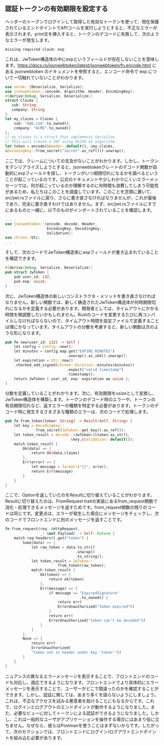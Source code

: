 ## 認証トークンの有効期限を設定する

ヘッダーのトークンでログインして取得した有効なトークンを使って、現在保護されているエンドポイントでAPIコールを実行しようとすると、不正なエラーが表示されます。print文を挿入すると、トークンのデコードに失敗して、次のようなエラーが発生します。

```
missing required claim: exp
```

これは、JwToken構造体の中にexpというフィールドが存在しないことを意味します。https://docs.rs/jsonwebtoken/latest/jsonwebtoken/fn.encode.html にある jsonwebtoken のドキュメントを参照すると、エンコード命令で exp について一切触れていないことがわかります。

```rust
use serde::{Deserialize, Serialize};
use jsonwebtoken::{encode, Algorithm, Header, EncodingKey};
#[derive(Debug, Serialize, Deserialize)]
struct Claims {
   sub: String,
   company: String
}
let my_claims = Claims {
    sub: "b@b.com".to_owned(),
    company: "ACME".to_owned()
};
// my_claims is a struct that implements Serialize
// This will create a JWT using HS256 as algorithm
let token = encode(&Header::default(), &my_claims,
&EncodingKey::from_secret("secret".as_ref())).unwrap();
```

ここでは、クレームについての言及がないことがわかります。しかし、トークンをデシリアライズしようとすると、jsonwebtokenクレートのデコード関数が自動的にexpフィールドを探し、トークンがいつ期限切れになるかを調べるということが起こっているのです。公式のドキュメントや少しわかりにくいエラーメッセージでは、何が起こっているのか理解するのに何時間も浪費してしまう可能性があるため、私たちはこのことを調査しています。このことを念頭に置いて、src/jwt.rsファイルに戻り、さらに書き直さなければなりませんが、これが最後であり、完全に書き直すわけではありません。まず、src/jwt.rsファイルにすでにあるものと一緒に、以下のものがインポートされていることを確認します。

```rust
. . .
use jsonwebtoken::{encode, decode, Header,
                   EncodingKey, DecodingKey,
                   Validation};
use chrono::Utc;
. . .
```

そして、次のコードでJwToken構造体にexpフィールドが書き込まれていることを確認できます。

```rust
#[derive(Debug, Serialize, Deserialize)]
pub struct JwToken {
    pub user_id: i32,
    pub exp: usize,
}
```

次に、JwToken構造体の新しいコンストラクタ・メソッドを書き直さなければなりません。新しい関数では、新しく鋳造されたJwToken構造体が何時期限切れになるかを定義する必要があります。開発者としては、タイムアウトにかかる時間を微調整したいかもしれません。Rustのコードを変更するたびに再コンパイルしなければならないので、タイムアウト時間を設定ファイルで定義することは理にかなっています。タイムアウトの分散を考慮すると、新しい関数は次のような形になります。

```rust
pub fn new(user_id: i32) -> Self {
    let config = Config::new();
    let minutes = config.map.get("EXPIRE_MINUTES")
                            .unwrap().as_i64().unwrap();
    let expiration = Utc::now()
    .checked_add_signed(chrono::Duration::minutes(minutes))
                            .expect("valid timestamp")
                            .timestamp();
    return JwToken { user_id, exp: expiration as usize };
}
```

分数を定義していることがわかります。次に、有効期限をusizeとして変換し、JwToken構造体を構築します。トークンのデコード時のエラーや、トークンの有効期限切れなど、返すエラーの種類を特定する必要があります。トークンのデコード時に発生するさまざまな種類のエラーは、次のコードで処理します。

```rust
pub fn from_token(token: String) -> Result<Self, String> {
    let key = DecodingKey::
              from_secret(JwToken::get_key().as_ref());
    let token_result = decode::<JwToken>(&token.as_str(),
                              &key,&Validation::default());
    match token_result {
        Ok(data) => {
            return Ok(data.claims)
        },
        Err(error) => {
            let message = format!("{}", error);
            return Err(message)
        }
    }
}
```

ここで、Optionを返していたのをResultに切り替えていることがわかります。Resultに切り替えたのは、FromRequest traitの実装にあるfrom_request関数で消化・処理できるメッセージを返すためです。from_request関数の残りのコードは同じです。変更点は、エラーが発生した場合にメッセージをチェックし、次のコードでフロントエンドに別のメッセージを返すことです。

```rust
fn from_request(req: &HttpRequest,
                _: &mut Payload) -> Self::Future {
    match req.headers().get("token") {
        Some(data) => {
            let raw_token = data.to_str()
                                .unwrap()
                                .to_string();
            let token_result = JwToken::
                        from_token(raw_token);
            match token_result {
                Ok(token) => {
                    return ok(token)
                },
                Err(message) => {
                    if message == "ExpiredSignature"
                                  .to_owned() {
                        return err(
                        ErrorUnauthorized("token expired"))
                    }
                    return err(
                    ErrorUnauthorized("token can't be decoded"))
                }
            }
        },
        None => {
            return err(
            ErrorUnauthorized(
            "token not in header under key 'token'"))
        }
    }
}
```

ニュアンスの異なるエラーメッセージを表示することで、フロントエンドのコードも対応し、適応できるようになります。フロントエンドでより具体的にエラーメッセージを表示することで、ユーザーがどこで間違ったのかを確認することができます。しかし、認証に関しては、あまり多くを語らないようにしましょう。これは、不正なアクセスを試みる悪意者を助けることにもなるからです。これで、ログインとログアウトのエンドポイントが動作するようになりました。また、必要なビューに対してトークンによる認証ができるようになりました。しかし、これは一般的なユーザがアプリケーションを操作する場合にはあまり役に立ちません。なぜなら、彼らはPostmanを使うことはまずないからです。したがって、次のセクションでは、フロントエンドにログイン/ログアウトエンドポイントを組み込む必要があります。
